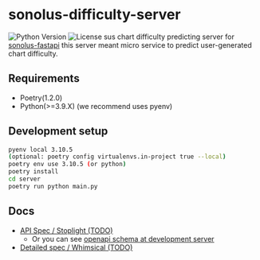 # sonolus-difficulty-server
![Python Version](https://img.shields.io/badge/python-v3.9-blue)
![License](https://img.shields.io/badge/license-AGPLv3%2B-green)
sus chart difficulty predicting server for [sonolus-fastapi](https://github.com/PurplePalette/sp-api-v3)
this server meant micro service to predict user-generated chart difficulty.

## Requirements

* Poetry(1.2.0)
* Python(>=3.9.X) (we recommend uses pyenv)

## Development setup
```bash
pyenv local 3.10.5
(optional: poetry config virtualenvs.in-project true --local)
poetry env use 3.10.5 (or python)
poetry install
cd server
poetry run python main.py
```

## Docs

- [API Spec / Stoplight (TODO)](#)
  - Or you can see [openapi schema at development server](http://localhost:8000/docs)
- [Detailed spec / Whimsical (TODO)](#)
